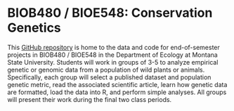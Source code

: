 # BIOB480 / BIOE548: Conservation Genetics

This [GitHub repository](https://docs.github.com/en/repositories/creating-and-managing-repositories/about-repositories) is home to the data and code for 
end-of-semester projects in BIOB480 / BIOE548 in the Department of Ecology at Montana State University. Students will work in groups of 3-5 to analyze 
empirical genetic or genomic data from a population of wild plants or animals. Specifically, each group will select a published dataset and population 
genetic metric, read the associated scientific article, learn how genetic data are formatted, load the data into R, and perform simple analyses. All groups 
will present their work during the final two class periods. 
